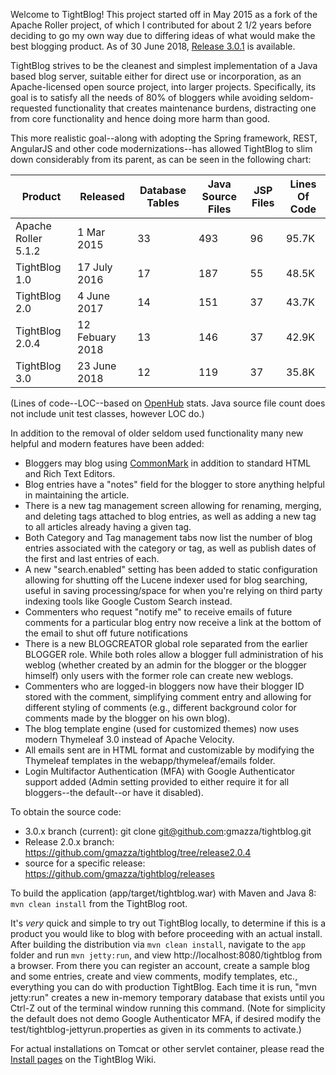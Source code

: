 Welcome to TightBlog! This project started off in May 2015 as a fork of the Apache Roller project, of which I contributed for about 2 1/2 years 
before deciding to go my own way due to differing ideas of what would make the best blogging product.  As of 30 June 2018, <a href="https://github.com/gmazza/tightblog/releases">Release 3.0.1</a> is available.

TightBlog strives to be the cleanest and simplest implementation of a Java based blog server, suitable either for direct use or
incorporation, as an Apache-licensed open source project, into larger projects.  Specifically, its goal is to satisfy all the needs of 80% of bloggers while
avoiding seldom-requested functionality that creates maintenance burdens, distracting one from core functionality and hence doing more harm than good.

This more realistic goal--along with adopting the Spring framework, REST, AngularJS and other code modernizations--has allowed TightBlog to slim down considerably from its parent, as can be seen in the following chart:

|Product|Released|Database Tables|Java Source Files|JSP Files|Lines Of Code|
|-----|-----|-----|-----|-----|-----|
|Apache Roller 5.1.2|1 Mar 2015|33|493|96|95.7K|
|TightBlog 1.0|17 July 2016|17|187|55|48.5K|
|TightBlog 2.0|4 June 2017|14|151|37|43.7K|
|TightBlog 2.0.4|12 Febuary 2018|13|146|37|42.9K|
|TightBlog 3.0|23 June 2018|12|119|37|35.8K|

(Lines of code--LOC--based on <a href="https://www.openhub.net/p/tightblog">OpenHub</a> stats.  Java source file count does not include unit test classes, however LOC do.)

In addition to the removal of older seldom used functionality many new helpful and modern features have been added:

* Bloggers may blog using <a href="http://commonmark.org/">CommonMark</a> in addition to standard HTML and Rich Text Editors.
* Blog entries have a "notes" field for the blogger to store anything helpful in maintaining the article.
* There is a new tag management screen allowing for renaming, merging, and deleting tags attached to blog entries, as well as adding a new tag to all articles already having a given tag.
* Both Category and Tag management tabs now list the number of blog entries associated with the category or tag, as well as publish dates of the first and last entries of each.
* A new "search.enabled" setting has been added to static configuration allowing for shutting off the Lucene indexer used for blog searching, useful in saving processing/space for when you're relying on third party indexing tools like Google Custom Search instead.
* Commenters who request "notify me" to receive emails of future comments for a particular blog entry now receive a link at the bottom of the email to shut off future notifications
* There is a new BLOGCREATOR global role separated from the earlier BLOGGER role.  While both roles allow a blogger full administration of his weblog (whether created by an admin for the blogger or the blogger himself) only users with the former role can create new weblogs.   
* Commenters who are logged-in bloggers now have their blogger ID stored with the comment, simplifying comment entry and allowing for different styling of comments (e.g., different background color for comments made by the blogger on his own blog).
* The blog template engine (used for customized themes) now uses modern Thymeleaf 3.0 instead of Apache Velocity.
* All emails sent are in HTML format and customizable by modifying the Thymeleaf templates in the webapp/thymeleaf/emails folder.
* Login Multifactor Authentication (MFA) with Google Authenticator support added (Admin setting provided to either require it for all bloggers--the default--or have it disabled).

To obtain the source code:
* 3.0.x branch (current): git clone git@github.com:gmazza/tightblog.git
* Release 2.0.x branch: https://github.com/gmazza/tightblog/tree/release2.0.4
* source for a specific release: https://github.com/gmazza/tightblog/releases

To build the application (app/target/tightblog.war) with Maven and Java 8:
  `mvn clean install` from the TightBlog root.

It's *very* quick and simple to try out TightBlog locally, to determine if this is a product you would like to blog with
before proceeding with an actual install.  After building the distribution via `mvn clean install`, navigate to the `app` folder and run `mvn jetty:run`,
and view http://localhost:8080/tightblog from a browser.  From there you can register an account, create a sample blog and some entries,
create and view comments, modify templates, etc., everything you can do with production TightBlog.  Each time it is run,
"mvn jetty:run" creates a new in-memory temporary database that exists until you Ctrl-Z out of the terminal window running this command.
(Note for simplicity the default does not demo Google Authenticator MFA, if desired modify the test/tightblog-jettyrun.properties as given in its comments to activate.)

For actual installations on Tomcat or other servlet container, please read the <a href="https://github.com/gmazza/tightblog/wiki">Install pages</a> on the TightBlog Wiki.
